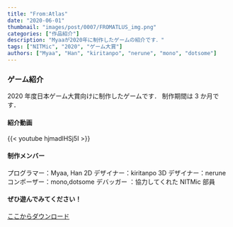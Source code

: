 ```yaml
---
title: "From:Atlas"
date: "2020-06-01"
thumbnail: "images/post/0007/FROMATLUS_img.png"
categories: ["作品紹介"]
description: "Myaaが2020年に制作したゲームの紹介です．"
tags: ["NITMic", "2020", "ゲーム大賞"]
authors: ["Myaa", "Han", "kiritanpo", "nerune", "mono", "dotsome"]
---
```


### ゲーム紹介

2020 年度日本ゲーム大賞向けに制作したゲームです．
制作期間は 3 か月です．

#### 紹介動画

{{< youtube hjmadlHSj5I >}}

#### 制作メンバー

プログラマー：Myaa, Han
2D デザイナー：kiritanpo
3D デザイナー：nerune
コンポーザー：mono,dotsome
デバッガー ：協力してくれた NITMic 部員

#### ぜひ遊んでみてください！

[ここからダウンロード](https://drive.google.com/drive/folders/10PlXPLlt2L8j_U2CWGo20ANilft6Po28?usp=sharing)
